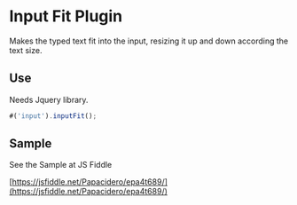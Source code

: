 # Input Fit Plugin

Makes the typed text fit into the input, resizing it up and down according the text size.

## Use

Needs Jquery library.

```javascript
#('input').inputFit();
```


## Sample

See the Sample at JS Fiddle

[https://jsfiddle.net/Papacidero/epa4t689/](https://jsfiddle.net/Papacidero/epa4t689/)